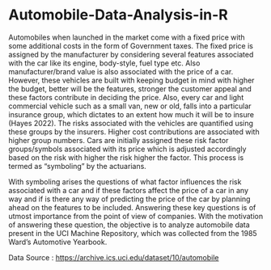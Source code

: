 # Automobile-Data-Analysis-in-R

Automobiles when launched in the market come with a fixed price with some additional costs in the form of Government taxes. The fixed price is assigned by the manufacturer by considering several features associated with the car like its engine, body-style, fuel type etc. Also manufacturer/brand value is also associated with the price of a car. However, these vehicles are built with keeping budget in mind with higher the budget, better will be the features, stronger the customer appeal and these factors contribute in deciding the price.
Also, every car and light commercial vehicle such as a small van, new or old, falls into a particular insurance group, which dictates to an extent how much it will be to insure (Hayes 2022). The risks associated with the vehicles are quantified using these groups by the insurers. Higher cost contributions are associated with higher group numbers. Cars are initially assigned these risk factor groups/symbols associated with its price which is adjusted accordingly based on the risk with higher the risk higher the factor. This process is termed as “symboling” by the actuarians.

With symboling arises the questions of what factor influences the risk associated with a car and if these factors affect the price of a car in any way and if is there any way of predicting the price of the car by planning ahead on the features to be included. Answering these key questions is of utmost importance from the point of view of companies. With the motivation of answering these question, the objective is to analyze automobile data present in the UCI Machine Repository, which was collected from the 1985 Ward’s Automotive Yearbook.

Data Source : https://archive.ics.uci.edu/dataset/10/automobile
